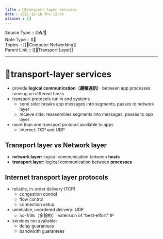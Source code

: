 ```yaml
---
title : 📶transport-layer services
date : 2021-12-16_Thu 12:36
aliases : []
---
```

Source Type :: #📥/📄 <br>
Note Type :: #📝 <br>
Topics :: [[📶Computer Networking]]<br>
Parent Link :: [[📶Transport Layer]]<br>

---
# 📶transport-layer services

+ provide **logical communication（邏輯通訊）** between app processes running on different hosts
+ transport protocols run in end systems
	+ send side: breaks app messages into segments, passes to network layer
	+ recieve side: reassembles segments into messages, passes to app layer
+ more than one transport protocol available to apps
	+ Internet: TCP and UDP

## Transport layer vs Network layer

+ **network layer:** logical communication between **hosts**
+ **transport layer:** logical communication between **processes**

## Internet transport layer protocols

+ reliable, in-order delivery (TCP)
	+ congestion control
	+ flow control
	+ connection setup
+ unreliable, unordered delivery: UDP
	+ no-frills（多餘的） extension of “best-effort” IP
+ services not available:
	+ delay guarantees
	+ bandwidth guarantees
